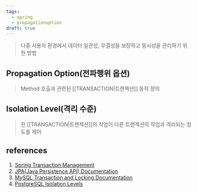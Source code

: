 ```yaml
---
tags:
  - spring
  - propagationoption
draft: true
---
```

> 다중 사용자 환경에서 데이터 일관성, 무결성을 보장하고 동시성을 관리하기 위한 방법

## Propagation Option(전파행위 옵션)
> Method 호출과 관련된 [[TRANSACTION|트랜젝션]] 동작 정의

## Isolation Level(격리 수준)
> 한 [[TRANSACTION|트랜젝션]]의 작업이 다른 트랜젝션의 작업과 격리되는 정도를 제어

## references
1. [Spring Transaction Management](https://docs.spring.io/spring-framework/reference/data-access/transaction/declarative.html)
2. [JPA(Java Persistence API) Documentation]()
3. [MySQL Transaction and Locking Documentation](https://dev.mysql.com/doc/refman/8.0/en/innodb-transaction-model.html)
4. [PostgreSQL Isolation Levels](https://www.postgresql.org/docs/current/transaction-iso.html)